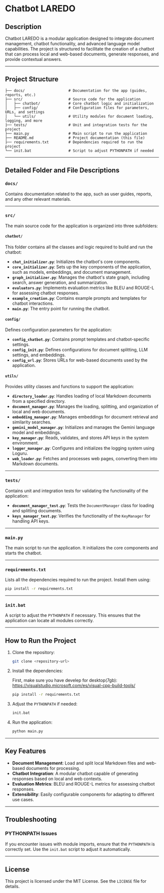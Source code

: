 # Chatbot LAREDO

## Description
Chatbot LAREDO is a modular application designed to integrate document management, chatbot functionality, and advanced language model capabilities. The project is structured to facilitate the creation of a chatbot that can process local and web-based documents, generate responses, and provide contextual answers.

---

## Project Structure

```
├── docs/                    # Documentation for the app (guides, reports, etc.)
├── src/                     # Source code for the application
│   ├── chatbot/             # Core chatbot logic and initialization
│   ├── config/              # Configuration files for parameters, URLs, and settings
│   └── utils/               # Utility modules for document loading, logging, and more
├── tests/                   # Unit and integration tests for the project
├── main.py                  # Main script to run the application
├── README.md                # Project documentation (this file)
├── requirements.txt         # Dependencies required to run the project
└── init.bat                 # Script to adjust PYTHONPATH if needed
```

---

## Detailed Folder and File Descriptions

### `docs/`
Contains documentation related to the app, such as user guides, reports, and any other relevant materials.

---

### `src/`
The main source code for the application is organized into three subfolders:

#### `chatbot/`
This folder contains all the classes and logic required to build and run the chatbot:
- **`chat_initializer.py`**: Initializes the chatbot's core components.
- **`core_initializer.py`**: Sets up the key components of the application, such as models, embeddings, and document management.
- **`graph_initializer.py`**: Manages the chatbot's state graph, including search, answer generation, and summarization.
- **`evaluators.py`**: Implements evaluation metrics like BLEU and ROUGE-L for assessing chatbot responses.
- **`example_creation.py`**: Contains example prompts and templates for chatbot interactions.
- **`main.py`**: The entry point for running the chatbot.

#### `config/`
Defines configuration parameters for the application:
- **`config_chatbot.py`**: Contains prompt templates and chatbot-specific settings.
- **`config_init.py`**: Defines configurations for document splitting, LLM settings, and embeddings.
- **`config_url.py`**: Stores URLs for web-based documents used by the application.

#### `utils/`
Provides utility classes and functions to support the application:
- **`directory_loader.py`**: Handles loading of local Markdown documents from a specified directory.
- **`document_manager.py`**: Manages the loading, splitting, and organization of local and web documents.
- **`embedding_manager.py`**: Manages embeddings for document retrieval and similarity searches.
- **`gemini_model_manager.py`**: Initializes and manages the Gemini language model and embeddings.
- **`key_manager.py`**: Reads, validates, and stores API keys in the system environment.
- **`logger_manager.py`**: Configures and initializes the logging system using Loguru.
- **`web_loader.py`**: Fetches and processes web pages, converting them into Markdown documents.

---

### `tests/`
Contains unit and integration tests for validating the functionality of the application:
- **`document_manager_test.py`**: Tests the `DocumentManager` class for loading and splitting documents.
- **`keys_manager_test.py`**: Verifies the functionality of the `KeyManager` for handling API keys.

---

### `main.py`
The main script to run the application. It initializes the core components and starts the chatbot.

---

### `requirements.txt`
Lists all the dependencies required to run the project. Install them using:
```bash
pip install -r requirements.txt
```

---

### `init.bat`
A script to adjust the `PYTHONPATH` if necessary. This ensures that the application can locate all modules correctly.

---

## How to Run the Project

1. Clone the repository:
   ```bash
   git clone <repository-url>
   ```

2. Install the dependencies:
   
   First, make sure you have develep for desktop(7gb): https://visualstudio.microsoft.com/es/visual-cpp-build-tools/
   ```bash
   pip install -r requirements.txt
   ```

3. Adjust the `PYTHONPATH` if needed:
   ```bash
   init.bat
   ```

4. Run the application:
   ```bash
   python main.py
   ```

---

## Key Features

- **Document Management**: Load and split local Markdown files and web-based documents for processing.
- **Chatbot Integration**: A modular chatbot capable of generating responses based on local and web contexts.
- **Evaluation Metrics**: BLEU and ROUGE-L metrics for assessing chatbot responses.
- **Extensibility**: Easily configurable components for adapting to different use cases.

---

## Troubleshooting

### PYTHONPATH Issues
If you encounter issues with module imports, ensure that the `PYTHONPATH` is correctly set. Use the `init.bat` script to adjust it automatically.

---

## License
This project is licensed under the MIT License. See the `LICENSE` file for details.